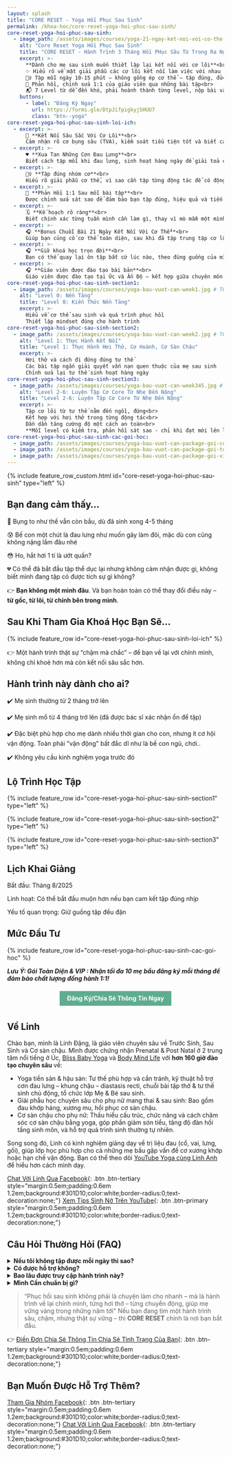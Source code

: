 ```yaml
---
layout: splash
title: "CORE RESET - Yoga Hồi Phục Sau Sinh"
permalink: /khoa-hoc/core-reset-yoga-hoi-phuc-sau-sinh/
core-reset-yoga-hoi-phuc-sau-sinh:
  - image_path: /assets/images/courses/yoga-21-ngay-ket-noi-voi-co-the-cover.png # TO FIXED
    alt: "Core Reset Yoga Hồi Phục Sau Sinh"
    title: "CORE RESET - Hành Trình 3 Tháng Hồi PHục Sâu Từ Trong Ra Ngoài"
    excerpt: >-
      **Dành cho mẹ sau sinh muốn thiết lập lại kết nối với cơ lõi**<br><br>
      ✨ Hiểu rõ về mặt giải phẫu các cơ lõi kết nối làm việc với nhau thế nào<br>
      🧘‍♀️ Tập mỗi ngày 10-15 phút – không gồng ép cơ thể – tập đúng, đủ<br>
      💬 Phản hồi, chỉnh sửa 1:1 của giáo viên qua những bài tập<br>
      📬 7 Level từ dễ đến khó, phải hoành thành từng level, nộp bài và qua thì mới được tập bài mới<br>
    buttons:
      - label: "Đăng Ký Ngay"
        url: https://forms.gle/DtpJifpigkyj5HUU7
        class: "btn--yoga"
core-reset-yoga-hoi-phuc-sau-sinh-loi-ich:
  - excerpt: >-
      🤰 **Kết Nối Sâu Sắc Với Cơ Lõi**<br>
      Cảm nhận rõ cơ bụng sâu (TVA), kiểm soát tiểu tiện tốt và biết cách thở điều hoà cơ thể😊<br><br>
  - excerpt: >-
      ♥️ **Xua Tan Những Cơn Đau Lưng**<br>
      Biết cách tập mỗi khi đau lưng, sinh hoạt hàng ngày để giải toả căng cứng, đồng thời luyện lưng, bụng khoẻ để hết đau lưng.<br><br>
  - excerpt: >-
      🙆‍♀️ **Tập đúng nhóm cơ**<br>
      Hiểu rõ giải phẫu cơ thể, vì sao cần tập từng động tác để có động lực tập.<br><br>
  - excerpt: >-
      📄 **Phản Hồi 1:1 Sau mỗi bài tập**<br>
      Được chỉnh sửa sát sao để đảm bảo bạn tập đúng, hiệu quả và tiến bộ nhanh.<br><br>
  - excerpt: >-
      🗓️ **Kế hoạch rõ ràng**<br>
      Biết chính xác từng tuần mình cần làm gì, thay vì mò mẫm một mình trên Youtube giữa bao nhiêu thông tin trái chiều.<br><br>
  - excerpt: >-
      🎧 **Bonus Chuỗi Bài 21 Ngày Kết Nối Với Cơ Thể**<br>
      Giúp bạn củng cố cơ thể toàn diện, sau khi đã tập trung tập cơ lõi.
  - excerpt: >-
      🎧 **Giữ khoá học trọn đời**<br>
      Bạn có thể quay lại ôn tập bất cứ lúc nào, theo đúng guồng của mình
  - excerpt: >-
      🎧 **Giáo viên được đào tạo bài bản**<br>
      Giáo viên được đào tạo tại Úc và Ấn Độ – kết hợp giữa chuyên môn hiện đại & chiều sâu truyền thống
core-reset-yoga-hoi-phuc-sau-sinh-section1:
  - image_path: /assets/images/courses/yoga-bau-vuot-can-week1.jpg # TO FIXED
    alt: "Level 0: Nền Tảng"
    title: "Level 0: Kiến Thức Nền Tảng"
    excerpt: >-
      Hiểu về cơ thể sau sinh và quá trình phục hồi
      Thiết lập mindset đúng cho hành trình
core-reset-yoga-hoi-phuc-sau-sinh-section2:
  - image_path: /assets/images/courses/yoga-bau-vuot-can-week2.jpg # TO FIXED
    alt: "Level 1: Thực Hành Kết Nối"
    title: "Level 1: Thực Hành Hơi Thở, Cơ Hoành, Cơ Sàn Chậu"
    excerpt: >-
      Hơi thở và cách đi đứng đúng tư thế
      Các bài tập ngắn giải quyết vấn nạn quen thuộc của mẹ sau sinh
      Chỉnh sửa lại tư thế sinh hoạt hàng ngày
core-reset-yoga-hoi-phuc-sau-sinh-section3:
  - image_path: /assets/images/courses/yoga-bau-vuot-can-week345.jpg # TO FIXED
    alt: "Level 2-6: Luyện Tập Cơ Core Từ Nhẹ Đến Nặng"
    title: "Level 2-6: Luyện Tập Cơ Core Từ Nhẹ Đến Nặng"
    excerpt: >-
      Tập cơ lõi từ tư thế nằm đến ngồi, đứng<br>
      Kết hợp với hơi thở trong từng động tác<br>
      Dần dần tăng cường độ một cách an toàn<br>
      **Mỗi level có kiểm tra, phản hồi sát sao - chỉ khi đạt mới lên level tiếp theo**
core-reset-yoga-hoi-phuc-sau-sinh-cac-goi-hoc:
  - image_path: /assets/images/courses/yoga-bau-vuot-can-package-goi-co-dong.png
  - image_path: /assets/images/courses/yoga-bau-vuot-can-package-goi-toan-dien.png
  - image_path: /assets/images/courses/yoga-bau-vuot-can-package-goi-vip-kem-rieng.png
---
```


<!-- markdownlint-disable MD033 -->
<!-- markdownlint-disable MD036 -->
<!-- markdownlint-disable MD026 -->

{% include feature_row_custom.html id="core-reset-yoga-hoi-phuc-sau-sinh" type="left" %}

## Bạn đang cảm thấy…

🤰 Bụng to như thế vẫn còn bầu, dù đã sinh xong 4-5 tháng

😰 Bế con một chút là đau lưng như muốn gãy làm đôi, mặc dù con cũng không nặng lắm đâu nhé

😳 Ho, hắt hơi 1 tí là ướt quần?

💔 Có thể đã bắt đầu tập thể dục lại nhưng không cảm nhận được gì, không biết mình đang tập có được tích sự gì không?

👉 **Bạn không một mình đâu**. Và bạn hoàn toàn có thể thay đổi điều này – **từ gốc, từ lõi, từ chính bên trong mình**.

## Sau Khi Tham Gia Khoá Học Bạn Sẽ...

{% include feature_row id="core-reset-yoga-hoi-phuc-sau-sinh-loi-ich" %}

👉 Một hành trình thật sự “chậm mà chắc” – để bạn về lại với chính mình, không chỉ khoẻ hơn mà còn kết nối sâu sắc hơn.

## Hành trình này dành cho ai?

✔️ Mẹ sinh thường từ 2 tháng trở lên

✔️ Mẹ sinh mổ từ 4 tháng trở lên (đã được bác sĩ xác nhận ổn để tập)

✔️ Đặc biệt phù hợp cho mẹ dành nhiều thời gian cho con, nhưng ít cơ hội vận động. Toàn phải "vận động" bất đắc dĩ như là bế con ngủ, chơi..

✔️ Không yêu cầu kinh nghiệm yoga trước đó

## Lộ Trình Học Tập

{% include feature_row id="core-reset-yoga-hoi-phuc-sau-sinh-section1" type="left" %}

{% include feature_row id="core-reset-yoga-hoi-phuc-sau-sinh-section2" type="left" %}

{% include feature_row id="core-reset-yoga-hoi-phuc-sau-sinh-section3" type="left" %}

## Lịch Khai Giảng

Bắt đầu: Tháng 8/2025

Linh hoạt: Có thể bắt đầu muộn hơn nếu bạn cam kết tập đúng nhịp

Yếu tố quan trọng: Giữ guồng tập đều đặn

## Mức Đầu Tư

{% include feature_row id="core-reset-yoga-hoi-phuc-sau-sinh-cac-goi-hoc" %}

**_Lưu Ý: Gói Toàn Diện & VIP : Nhận tối đa 10 mẹ bầu đăng ký mỗi tháng để đảm bảo chất lượng đồng hành 1:1!_**

<div style="text-align: center;">
  <a href="https://forms.gle/DtpJifpigkyj5HUU7"
     style="display: inline-block; margin: 0.5em; padding: 0.6em 1.2em;
            background-color: #5fad8e; color:white; border-radius: 0;
            text-decoration: none; font-weight: bold;">
    Đăng Ký/Chia Sẻ Thông Tin Ngay
  </a>
</div>

## Về Linh

Chào bạn, mình là Linh Đặng, là giáo viên chuyên sâu về Trước Sinh, Sau Sinh và Cơ sàn chậu. Mình được chứng nhận Prenatal & Post Natal ở 2 trung tâm nổi tiếng ở Úc, [Bliss Baby Yoga](https://blissbabyyoga.com/) và [Body Mind Life](https://www.bodymindlife.com/about) với **hơn 160 giờ đào tạo chuyên sâu** về:

- Yoga tiền sản & hậu sản: Tư thế phù hợp và cần tránh, kỹ thuật hỗ trợ cơn đau lưng – khung chậu – diastasis recti, chuỗi bài tập thở & tư thế sinh chủ động, tổ chức lớp Mẹ & Bé sau sinh.
- Giải phẫu học chuyên sâu cho phụ nữ mang thai & sau sinh: Bao gồm đau khớp háng, xương mu, hồi phục cơ sàn chậu.
- Cơ sàn chậu cho phụ nữ: Thấu hiểu cấu trúc, chức năng và cách chăm sóc cơ sàn chậu bằng yoga, góp phần giảm són tiểu, tăng độ đàn hồi tầng sinh môn, và hỗ trợ quá trình sinh thường tự nhiên​.

Song song đó, Linh có kinh nghiệm giảng dạy về trị liệu đau (cổ, vai, lưng, gối), giúp lớp học phù hợp cho cả những mẹ bầu gặp vấn đề cơ xương khớp hoặc hạn chế vận động.​ Bạn có thể theo dõi [YouTube Yoga cùng Linh Anh](https://www.youtube.com/@yogacunglinhanh-noibanketn8829) để hiểu hơn cách mình dạy.

[Chat Với Linh Qua Facebook](https://www.facebook.com/ngoclinhdnl/){: .btn .btn-tertiary style="margin:0.5em;padding:0.6em 1.2em;background:#301D10;color:white;border-radius:0;text-decoration:none;"}
[Xem Tips Sinh Nở Trên YouTube](https://www.youtube.com/playlist?list=PL-U5o45t3xZgy_-zVaA288VzX6DaCRHpg){: .btn .btn-primary style="margin:0.5em;padding:0.6em 1.2em;background:#301D10;color:white;border-radius:0;text-decoration:none;"}

## Câu Hỏi Thường Hỏi (FAQ)

<details>
  <summary><strong>Nếu tôi không tập được mỗi ngày thì sao?</strong></summary>
  <p>Không sao cả. Mình hiểu các mẹ rất bận nên có khi bị nhỡ 1-2 ngày. Nếu trong 1 tuần, bạn tập được 4 buổi, đó là gọi là thành công rồi. Trong hành trình hồi phục này, tập ít mà đều có hiệu quả hơn tập nhiều nhưng giãn.</p>
</details>

<details>
  <summary><strong>Có được hỗ trợ không?</strong></summary>
  <p>Tuỳ vào gói bạn lựa chọn, sẽ được hỗ trợ hay không. Nếu bạn chọn gói "Kèm Sát" và "Chuyên Sâu" thì được hỗ trợ, chỉnh sửa nhiều 1:1 hoặc trực tiếp.</p>
</details>

<details>
  <summary><strong>Bao lâu được truy cập hành trình này?</strong></summary>
  <p>Bạn được truy cập trọn đời. Có thể tập lại bất kỳ lúc nào, bao nhiêu lần cũng được.</p>
</details>

<details>
  <summary><strong>Mình Cần chuẩn bị gì?</strong></summary>
  <ul>
    <li>Một tấm thảm yoga.</li>
    <li>Một chiếc điện thoại/laptop để nhận email và mở video.</li>
    <li>Và một lời cam kết nhỏ: dành thời gian cho chính mình.</li>
  </ul>
</details>

> “Phục hồi sau sinh không phải là chuyện làm cho nhanh –
> mà là hành trình về lại chính mình, từng hơi thở – từng chuyển động, giúp mẹ vững vàng trong những năm tới"
> Nếu bạn đang tìm một hành trình sâu, chậm, nhưng thật sự vững – thì **CORE RESET** chính là nơi bạn bắt đầu.

👉 [Điền Đơn Chia Sẻ Thông Tin Chia Sẻ Tình Trạng Của Bạn](https://forms.gle/DtpJifpigkyj5HUU7){: .btn .btn-tertiary style="margin:0.5em;padding:0.6em 1.2em;background:#301D10;color:white;border-radius:0;text-decoration:none;"}

## Bạn Muốn Được Hỗ Trợ Thêm?

[Tham Gia Nhóm Facebook](https://www.facebook.com/groups/yogabau.linhanh){: .btn .btn-tertiary style="margin:0.5em;padding:0.6em 1.2em;background:#301D10;color:white;border-radius:0;text-decoration:none;"}
[Chat Với Linh Qua Facebook](https://www.facebook.com/ngoclinhdnl/){: .btn .btn-tertiary style="margin:0.5em;padding:0.6em 1.2em;background:#301D10;color:white;border-radius:0;text-decoration:none;"}
